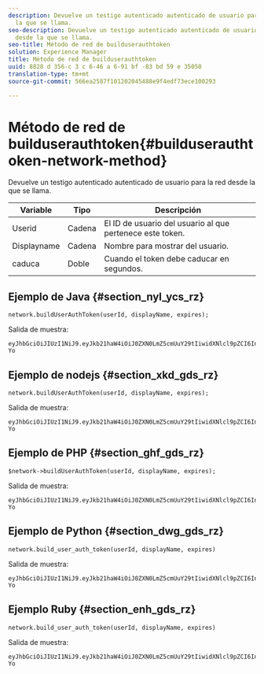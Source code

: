 ```yaml
---
description: Devuelve un testigo autenticado autenticado de usuario para la red desde
  la que se llama.
seo-description: Devuelve un testigo autenticado autenticado de usuario para la red
  desde la que se llama.
seo-title: Método de red de builduserauthtoken
solution: Experience Manager
title: Método de red de builduserauthtoken
uuid: 8828 d 356-c 3 c 6-46 a 6-91 bf -83 bd 59 e 35050
translation-type: tm+mt
source-git-commit: 566ea2587f101202045488e9f4edf73ece100293

---
```



# Método de red de builduserauthtoken{#builduserauthtoken-network-method}

Devuelve un testigo autenticado autenticado de usuario para la red desde la que se llama.

| Variable | Tipo | Descripción |
|--- |--- |--- |
| Userid | Cadena | El ID de usuario del usuario al que pertenece este token. |
| Displayname | Cadena | Nombre para mostrar del usuario. |
| caduca | Doble | Cuando el token debe caducar en segundos. |

## Ejemplo de Java {#section_nyl_ycs_rz}

```
network.buildUserAuthToken(userId, displayName, expires); 
```

Salida de muestra:

```
eyJhbGciOiJIUzI1NiJ9.eyJkb21haW4iOiJ0ZXN0LmZ5cmUuY29tIiwidXNlcl9pZCI6InN5c3RlbSIsImRpc3BsYXlfbmFtZSI6InN5c3RlbSIsImV4cGlyZXMiOjEzOTY2NTUwODN9.33GuJF_ou2O6CCV22Y3PlLUgP2Igy9vAXfmLONkt-Yo 
```

## Ejemplo de nodejs {#section_xkd_gds_rz}

```
network.buildUserAuthToken(userId, displayName, expires); 
```

Salida de muestra:

```
eyJhbGciOiJIUzI1NiJ9.eyJkb21haW4iOiJ0ZXN0LmZ5cmUuY29tIiwidXNlcl9pZCI6InN5c3RlbSIsImRpc3BsYXlfbmFtZSI6InN5c3RlbSIsImV4cGlyZXMiOjEzOTY2NTUwODN9.33GuJF_ou2O6CCV22Y3PlLUgP2Igy9vAXfmLONkt-Yo 
```

## Ejemplo de PHP {#section_ghf_gds_rz}

```
$network->buildUserAuthToken(userId, displayName, expires); 
```

Salida de muestra:

```
eyJhbGciOiJIUzI1NiJ9.eyJkb21haW4iOiJ0ZXN0LmZ5cmUuY29tIiwidXNlcl9pZCI6InN5c3RlbSIsImRpc3BsYXlfbmFtZSI6InN5c3RlbSIsImV4cGlyZXMiOjEzOTY2NTUwODN9.33GuJF_ou2O6CCV22Y3PlLUgP2Igy9vAXfmLONkt-Yo
```

## Ejemplo de Python {#section_dwg_gds_rz}

```
network.build_user_auth_token(userId, displayName, expires) 
```

Salida de muestra:

```
eyJhbGciOiJIUzI1NiJ9.eyJkb21haW4iOiJ0ZXN0LmZ5cmUuY29tIiwidXNlcl9pZCI6InN5c3RlbSIsImRpc3BsYXlfbmFtZSI6InN5c3RlbSIsImV4cGlyZXMiOjEzOTY2NTUwODN9.33GuJF_ou2O6CCV22Y3PlLUgP2Igy9vAXfmLONkt-Yo
```

## Ejemplo Ruby {#section_enh_gds_rz}

```
network.build_user_auth_token(userId, displayName, expires) 
```

Salida de muestra:

```
eyJhbGciOiJIUzI1NiJ9.eyJkb21haW4iOiJ0ZXN0LmZ5cmUuY29tIiwidXNlcl9pZCI6InN5c3RlbSIsImRpc3BsYXlfbmFtZSI6InN5c3RlbSIsImV4cGlyZXMiOjEzOTY2NTUwODN9.33GuJF_ou2O6CCV22Y3PlLUgP2Igy9vAXfmLONkt-Yo
```
